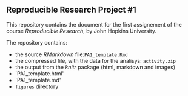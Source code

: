 ## Reproducible Research Project #1

This repository contains the document for the first assignement of the course *Reproducible Research*, by John Hopkins University.

The repository contains:

*   the source *RMarkdown* file:`PA1_template.Rmd`
*   the compressed file, with the data for the analisys: `activity.zip`
*   the output from the *knitr* package (html, markdown and images) 
  *   `PA1_template.html'
  *   `PA1_template.md'
  *   `figures` directory
